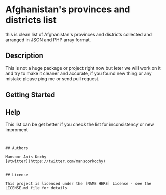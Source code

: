# Afghanistan's provinces and districts list

this is clean list of Afghanistan's provinces and districts collected and arranged in JSON and PHP array format.

## Description

This is not a huge package or project right now but leter we will work on it and try to make it cleaner and accurate, if you found new thing or any mistake please ping me or send pull request.

## Getting Started




## Help

This list can be get better if you check the list for inconsistency or new improment
```


## Authors

Mansoor Anis Kochy
[@twitter](https://twitter.com/mansoorkochy)


## License

This project is licensed under the [NAME HERE] License - see the LICENSE.md file for details

